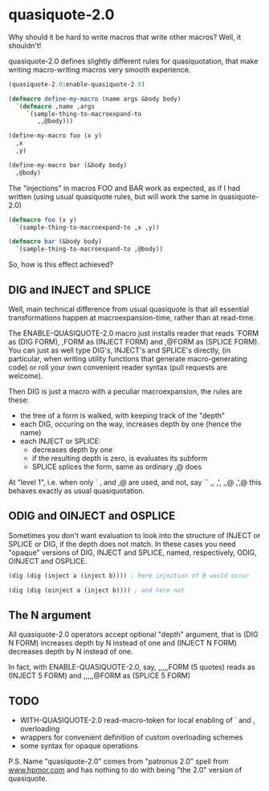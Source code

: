 quasiquote-2.0
==============

Why should it be hard to write macros that write other macros?
Well, it shouldn't!

quasiquote-2.0 defines slightly different rules for quasiquotation,
that make writing macro-writing macros very smooth experience.

```lisp
(quasiquote-2.0:enable-quasiquote-2.0)

(defmacro define-my-macro (name args &body body)
  `(defmacro ,name ,args
     `(sample-thing-to-macroexpand-to
        ,,@body)))

(define-my-macro foo (x y)
  ,x
  ,y)

(define-my-macro bar (&body body)
  ,@body)
```

The "injections" in macros FOO and BAR work as expected, as if I had written
(using usual quasiquote rules, but will work the same in quasiquote-2.0)
```lisp
(defmacro foo (x y)
  `(sample-thing-to-macroexpand-to ,x ,y))

(defmacro bar (&body body)
  `(sample-thing-to-macroexpand-to ,@body))
```


So, how is this effect achieved?


DIG and INJECT and SPLICE
-------------------------

Well, main technical difference from usual quasiquote is that all essential transformations
happen at macroexpansion-time, rather than at read-time.

The ENABLE-QUASIQUOTE-2.0 macro just installs reader that reads
`FORM as (DIG FORM), ,FORM as (INJECT FORM) and ,@FORM as (SPLICE FORM).
You can just as well type DIG's, INJECT's and SPLICE's directly, 
(in particular, when writing utility functions that generate macro-generating code)
or roll your own convenient reader syntax (pull requests are welcome).


Then DIG is just a macro with a peculiar macroexpansion, the rules
are these:
  * the tree of a form is walked, with keeping track of the "depth"
  * each DIG, occuring on the way, increases depth by one (hence the name)
  * each INJECT or SPLICE:
    * decreases depth by one
    * if the resulting depth is zero, is evaluates its subform
    * SPLICE splices the form, same as ordinary ,@ does

At "level 1", i.e. when only \` , and ,@ are used, and not, say \`\` ,, ,', ,,@ ,',@
this behaves exactly as usual quasiquotation.

ODIG and OINJECT and OSPLICE
----------------------------

Sometimes you don't want evaluation to look into the structure of INJECT or SPLICE or DIG,
if the depth does not match. In these cases you need "opaque" versions of
DIG, INJECT and SPLICE, named, respectively, ODIG, OINJECT and OSPLICE.

```lisp
(dig (dig (inject a (inject b)))) ; here injection of B would occur

(dig (dig (oinject a (inject b)))) ; and here not
```

The N argument
--------------

All quasiquote-2.0 operators accept optional "depth" argument, that is
(DIG N FORM) increases depth by N instead of one and
(INJECT N FORM) decreases depth by N instead of one.


In fact, with ENABLE-QUASIQUOTE-2.0, say, ,,,,,FORM (5 quotes) reads as (INJECT 5 FORM)
and ,,,,,@FORM as (SPLICE 5 FORM)


TODO
----

* WITH-QUASIQUOTE-2.0 read-macro-token for local enabling of ` and , overloading
* wrappers for convenient definition of custom overloading schemes
* some syntax for opaque operations

P.S. Name "quasiquote-2.0" comes from "patronus 2.0" spell from www.hpmor.com
     and has nothing to do with being "the 2.0" version of quasiquote.